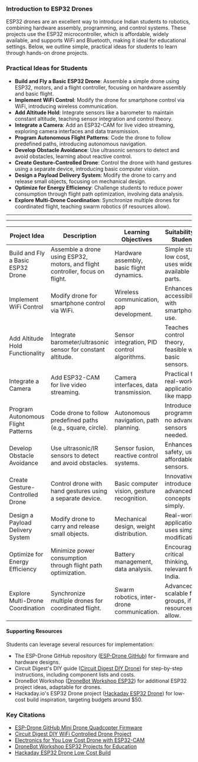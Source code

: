 ### Introduction to ESP32 Drones
ESP32 drones are an excellent way to introduce Indian students to robotics, combining hardware assembly, programming, and control systems. These projects use the ESP32 microcontroller, which is affordable, widely available, and supports WiFi and Bluetooth, making it ideal for educational settings. Below, we outline simple, practical ideas for students to learn through hands-on drone projects.

### Practical Ideas for Students

- **Build and Fly a Basic ESP32 Drone**: Assemble a simple drone using ESP32, motors, and a flight controller, focusing on hardware assembly and basic flight.  
- **Implement WiFi Control**: Modify the drone for smartphone control via WiFi, introducing wireless communication.  
- **Add Altitude Hold**: Integrate sensors like a barometer to maintain constant altitude, teaching sensor integration and control theory.  
- **Integrate a Camera**: Add an ESP32-CAM for live video streaming, exploring camera interfaces and data transmission.  
- **Program Autonomous Flight Patterns**: Code the drone to follow predefined paths, introducing autonomous navigation.  
- **Develop Obstacle Avoidance**: Use ultrasonic sensors to detect and avoid obstacles, learning about reactive control.  
- **Create Gesture-Controlled Drone**: Control the drone with hand gestures using a separate device, introducing basic computer vision.  
- **Design a Payload Delivery System**: Modify the drone to carry and release small objects, focusing on mechanical design.  
- **Optimize for Energy Efficiency**: Challenge students to reduce power consumption through flight path optimization, involving data analysis.  
- **Explore Multi-Drone Coordination**: Synchronize multiple drones for coordinated flight, teaching swarm robotics (if resources allow).  

---



---

| **Project Idea**                     | **Description**                                                                 | **Learning Objectives**                              | **Suitability for Students**                  |
|--------------------------------------|-------------------------------------------------------------------------------|-----------------------------------------------------|-----------------------------------------------------|
| Build and Fly a Basic ESP32 Drone    | Assemble a drone using ESP32, motors, and flight controller, focus on flight. | Hardware assembly, basic flight dynamics.           | Simple start, low cost, uses widely available parts. |
| Implement WiFi Control               | Modify drone for smartphone control via WiFi.                                | Wireless communication, app development.            | Enhances accessibility with smartphone use.          |
| Add Altitude Hold Functionality      | Integrate barometer/ultrasonic sensor for constant altitude.                 | Sensor integration, PID control algorithms.         | Teaches control theory, feasible with basic sensors. |
| Integrate a Camera                   | Add ESP32-CAM for live video streaming.                                      | Camera interfaces, data transmission.               | Practical for real-world applications like mapping.  |
| Program Autonomous Flight Patterns   | Code drone to follow predefined paths (e.g., square, circle).                | Autonomous navigation, path planning.               | Introduces programming, no advanced sensors needed.  |
| Develop Obstacle Avoidance           | Use ultrasonic/IR sensors to detect and avoid obstacles.                     | Sensor fusion, reactive control systems.            | Enhances safety, uses affordable sensors.            |
| Create Gesture-Controlled Drone      | Control drone with hand gestures using a separate device.                    | Basic computer vision, gesture recognition.         | Innovative, introduces advanced concepts simply.     |
| Design a Payload Delivery System     | Modify drone to carry and release small objects.                             | Mechanical design, weight distribution.             | Real-world application, uses simple modifications.   |
| Optimize for Energy Efficiency       | Minimize power consumption through flight path optimization.                 | Battery management, data analysis.                  | Encourages critical thinking, relevant for India.    |
| Explore Multi-Drone Coordination     | Synchronize multiple drones for coordinated flight.                          | Swarm robotics, inter-drone communication.          | Advanced, scalable for groups, if resources allow.   |



#### Supporting Resources
Students can leverage several resources for implementation:
- The ESP-Drone GitHub repository ([ESP-Drone GitHub](https://github.com/espressif/esp-drone)) for firmware and hardware designs.
- Circuit Digest's DIY guide ([Circuit Digest DIY Drone](https://circuitdigest.com/microcontroller-projects/DIY-wifi-controlled-drone)) for step-by-step instructions, including component lists and costs.
- DroneBot Workshop ([DroneBot Workshop ESP32](https://dronebotworkshop.com/esp32-2/)) for additional ESP32 project ideas, adaptable for drones.
- Hackaday.io's ESP32 Drone project ([Hackaday ESP32 Drone](https://hackaday.io/project/188578-esp32-drone)) for low-cost build inspiration, targeting budgets around $50.



### Key Citations
- [ESP-Drone GitHub Mini Drone Quadcopter Firmware](https://github.com/espressif/esp-drone)
- [Circuit Digest DIY WiFi Controlled Drone Project](https://circuitdigest.com/microcontroller-projects/DIY-wifi-controlled-drone)
- [Electronics for You Low Cost Drone with ESP32-CAM](https://www.electronicsforu.com/electronics-projects/low-cost-drone-powered-by-esp32-cam)
- [DroneBot Workshop ESP32 Projects for Education](https://dronebotworkshop.com/esp32-2/)
- [Hackaday ESP32 Drone Low Cost Build](https://hackaday.io/project/188578-esp32-drone)
